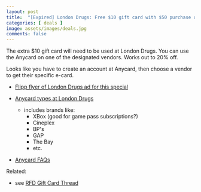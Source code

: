```yaml
---
layout: post
title:  "[Expired] London Drugs: Free $10 gift card with $50 purchase of Anycard gift card until Feb 7th 2024"
categories: [ deals ]
image: assets/images/deals.jpg
comments: false
---
```


The extra $10 gift card will need to be used at London Drugs. You can use the Anycard on one of the designated vendors.  Works out to 20% off.

Looks like you have to create an account at Anycard, then choose a vendor to get their specific e-card.

- [Flipp flyer of London Drugs ad for this special](https://flipp.com/en-ca/calgary-ab/item/816854548-london-drugs-weekly-ad?postal_code=T2R0P5)


- [Anycard types at London Drugs](https://www.londondrugs.com/search/?q=27259001009)
    - includes brands like:
        - XBox (good for game pass subscriptions?)
        - Cineplex
        - BP's
        - GAP
        - The Bay
        - etc.


- [Anycard FAQs](https://www.anycard.ca/choice/faq)


Related:
 - see [RFD Gift Card Thread](https://forums.redflagdeals.com/various-retailers-gift-cards-deals-discounts-2024-2666408/)